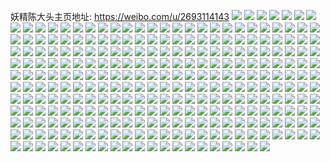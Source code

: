 妖精陈大头主页地址: https://weibo.com/u/2693114143 
![](https://wx4.sinaimg.cn/mw2000/a085a91fgy1h9dx0l7g6gj20u015ygw6.jpg) 
![](https://wx4.sinaimg.cn/mw2000/a085a91fgy1h9dx0m1am2j20u00u0grw.jpg) 
![](https://wx4.sinaimg.cn/mw2000/a085a91fgy1h9dx0n4714j20u00u0wnc.jpg) 
![](https://wx4.sinaimg.cn/mw2000/a085a91fgy1h9dx1yqagaj20u0140k2w.jpg) 
![](https://wx4.sinaimg.cn/mw2000/a085a91fgy1h9dx1zk02lj20u00u0n53.jpg) 
![](https://wx4.sinaimg.cn/mw2000/a085a91fgy1h9dx0ohytwj20u0140gsk.jpg) 
![](https://wx4.sinaimg.cn/mw2000/a085a91fly1h9aqfg4xpaj22c02c0hdu.jpg) 
![](https://wx4.sinaimg.cn/mw2000/a085a91fly1h9aqfgomm5j22c02c0npd.jpg) 
![](https://wx4.sinaimg.cn/mw2000/a085a91fly1h9aqffddxsj21h12321ky.jpg) 
![](https://wx4.sinaimg.cn/mw2000/a085a91fly1h9aqfi0essj21o02804qq.jpg) 
![](https://wx4.sinaimg.cn/mw2000/a085a91fly1h992jbz0efj21m523cnpd.jpg) 
![](https://wx4.sinaimg.cn/mw2000/a085a91fly1h992jczr9cj21jz1yphdt.jpg) 
![](https://wx4.sinaimg.cn/mw2000/a085a91fly1h992jdydssj21jz1ypkjl.jpg) 
![](https://wx4.sinaimg.cn/mw2000/a085a91fly1h992jfh4onj21o0280u0x.jpg) 
![](https://wx4.sinaimg.cn/mw2000/a085a91fly1h992jgnoklj21m024nkjl.jpg) 
![](https://wx4.sinaimg.cn/mw2000/a085a91fly1h8vnfwx8h3j20u0123tgi.jpg) 
![](https://wx4.sinaimg.cn/mw2000/a085a91fly1h8vng6i1l7j237k2eou11.jpg) 
![](https://wx4.sinaimg.cn/mw2000/a085a91fly1h8vnfxr0xnj21o0280npd.jpg) 
![](https://wx4.sinaimg.cn/mw2000/a085a91fly1h8vnfwhv2yj22c02c01kz.jpg) 
![](https://wx4.sinaimg.cn/mw2000/a085a91fly1h8vnfyktowj22c02buqv7.jpg) 
![](https://wx4.sinaimg.cn/mw2000/a085a91fly1h8vnfz6rb7j22c02c01ky.jpg) 
![](https://wx4.sinaimg.cn/mw2000/a085a91fly1h8vng0qvwhj22c02c0x6p.jpg) 
![](https://wx4.sinaimg.cn/mw2000/a085a91fly1h8vng1mpfqj22c02c04qq.jpg) 
![](https://wx4.sinaimg.cn/mw2000/a085a91fgy1h8hb6ua61mj20u013qn2u.jpg) 
![](https://wx4.sinaimg.cn/mw2000/a085a91fgy1h8hb6v9esyj20u0140qab.jpg) 
![](https://wx4.sinaimg.cn/mw2000/a085a91fgy1h8hb6wrrcpj20u0140ahg.jpg) 
![](https://wx4.sinaimg.cn/mw2000/a085a91fgy1h8hb6y39yrj20u01407bf.jpg) 
![](https://wx4.sinaimg.cn/mw2000/a085a91fgy1h8hb6zr4rjj20u0140wll.jpg) 
![](https://wx4.sinaimg.cn/mw2000/a085a91fgy1h8hb70tyjvj20u014045z.jpg) 
![](https://wx4.sinaimg.cn/mw2000/a085a91fly1h84vovded4j23402c0e83.jpg) 
![](https://wx4.sinaimg.cn/mw2000/a085a91fly1h84vp6wnddj22c0331npg.jpg) 
![](https://wx4.sinaimg.cn/mw2000/a085a91fly1h84vorts39j21901cku00.jpg) 
![](https://wx4.sinaimg.cn/mw2000/a085a91fly1h84vpdwos5j22c03317wk.jpg) 
![](https://wx4.sinaimg.cn/mw2000/a085a91fly1h84vqqjjzmj22c034m1l0.jpg) 
![](https://wx4.sinaimg.cn/mw2000/a085a91fly1h84vpi1pwmj22b036c1l0.jpg) 
![](https://wx4.sinaimg.cn/mw2000/a085a91fly1h84vpaadswj22c03311l0.jpg) 
![](https://wx4.sinaimg.cn/mw2000/a085a91fly1h84voyjto6j22c035q1l0.jpg) 
![](https://wx4.sinaimg.cn/mw2000/a085a91fly1h84vqm62ggj22442tikjl.jpg) 
![](https://wx4.sinaimg.cn/mw2000/a085a91fly1h7th2gd7s1j22c02c0qv5.jpg) 
![](https://wx4.sinaimg.cn/mw2000/a085a91fly1h7th2h65fgj22c02c0npe.jpg) 
![](https://wx4.sinaimg.cn/mw2000/a085a91fly1h7th2i4dlrj22c02c0npe.jpg) 
![](https://wx4.sinaimg.cn/mw2000/a085a91fly1h79wk58ma0j21k22397n5.jpg) 
![](https://wx4.sinaimg.cn/mw2000/a085a91fly1h79wk6vfwdj21l024iqv6.jpg) 
![](https://wx4.sinaimg.cn/mw2000/a085a91fly1h79wl21ctrj21o02801kx.jpg) 
![](https://wx4.sinaimg.cn/mw2000/a085a91fly1h79wl5xjewj21h51zlgyp.jpg) 
![](https://wx4.sinaimg.cn/mw2000/a085a91fly1h6xasnskhoj20zo1a342y.jpg) 
![](https://wx4.sinaimg.cn/mw2000/a085a91fly1h6xaso5n99j20u016ctls.jpg) 
![](https://wx4.sinaimg.cn/mw2000/a085a91fly1h6xasw15gmj20u01400vj.jpg) 
![](https://wx4.sinaimg.cn/mw2000/a085a91fly1h6xasvtlwsj20u0140gnh.jpg) 
![](https://wx4.sinaimg.cn/mw2000/a085a91fly1h6xasw9jq8j20u0140412.jpg) 
![](https://wx4.sinaimg.cn/mw2000/a085a91fly1h6xaswvhx0j21o02807wh.jpg) 
![](https://wx4.sinaimg.cn/mw2000/a085a91fly1h6xasxg8uaj21o02807wh.jpg) 
![](https://wx4.sinaimg.cn/mw2000/a085a91fly1h6xasy0gwnj21o0280475.jpg) 
![](https://wx4.sinaimg.cn/mw2000/a085a91fly1h6xauwnc72j21o0280n81.jpg) 
![](https://wx4.sinaimg.cn/mw2000/a085a91fly1h3ckt5hl8bj21o0280b2a.jpg) 
![](https://wx4.sinaimg.cn/mw2000/a085a91fly1h3ckt6oeuaj21o0280npd.jpg) 
![](https://wx4.sinaimg.cn/mw2000/a085a91fly1h3ckta9y2lj20zo256gyg.jpg) 
![](https://wx4.sinaimg.cn/mw2000/a085a91fly1h3cktbftcfj21o02804qq.jpg) 
![](https://wx4.sinaimg.cn/mw2000/a085a91fly1h3cktckjt0j21o0280qv5.jpg) 
![](https://wx4.sinaimg.cn/mw2000/a085a91fly1h3cktd7p8nj21o01o01kx.jpg) 
![](https://wx4.sinaimg.cn/mw2000/a085a91fly1h1mv93pb96j21n927jb29.jpg) 
![](https://wx4.sinaimg.cn/mw2000/a085a91fly1h1mv94m1xij21o0280kjl.jpg) 
![](https://wx4.sinaimg.cn/mw2000/a085a91fly1h1mv95qb3jj21o0280hdt.jpg) 
![](https://wx4.sinaimg.cn/mw2000/a085a91fly1h1mv92vho8j20wn1i7wvn.jpg) 
![](https://wx4.sinaimg.cn/mw2000/a085a91fly1h1h4fdnn39j21n3279b29.jpg) 
![](https://wx4.sinaimg.cn/mw2000/a085a91fly1h1h4feg53cj21kf26x4qp.jpg) 
![](https://wx4.sinaimg.cn/mw2000/a085a91fly1h1h4ffbemcj21lz27l7wh.jpg) 
![](https://wx4.sinaimg.cn/mw2000/a085a91fly1h1h4fcwx8dj21ne2807wh.jpg) 
![](https://wx4.sinaimg.cn/mw2000/a085a91fly1h1h4fgneaoj21n32804qq.jpg) 
![](https://wx4.sinaimg.cn/mw2000/a085a91fly1h1h4frd8wmj22c02c0x6p.jpg) 
![](https://wx4.sinaimg.cn/mw2000/a085a91fgy1h0ir945wsxj20u0140thu.jpg) 
![](https://wx4.sinaimg.cn/mw2000/a085a91fly1h04twb7t0pj21o0280e81.jpg) 
![](https://wx4.sinaimg.cn/mw2000/a085a91fly1h04twcebn4j21nz27zu0x.jpg) 
![](https://wx4.sinaimg.cn/mw2000/a085a91fly1h04twd91g9j20zk1betyw.jpg) 
![](https://wx4.sinaimg.cn/mw2000/a085a91fly1h04twaj47pj20zk1be7oa.jpg) 
![](https://wx4.sinaimg.cn/mw2000/a085a91fly1gzq6h4awcdj22c02c0hdu.jpg) 
![](https://wx4.sinaimg.cn/mw2000/a085a91fly1gzq6h5nchpj22ds1sce82.jpg) 
![](https://wx4.sinaimg.cn/mw2000/a085a91fly1gzq6h2u65rj22c02c0kjm.jpg) 
![](https://wx4.sinaimg.cn/mw2000/a085a91fly1gzq6h6adf4j21o0280e81.jpg) 
![](https://wx4.sinaimg.cn/mw2000/a085a91fly1gzq6h79rngj21o02801ky.jpg) 
![](https://wx4.sinaimg.cn/mw2000/a085a91fly1gzq6h88mukj21o0280qv5.jpg) 
![](https://wx4.sinaimg.cn/mw2000/a085a91fly1gzl87rb77nj21n327znpe.jpg) 
![](https://wx4.sinaimg.cn/mw2000/a085a91fly1gzl87qix80j21o0280qv6.jpg) 
![](https://wx4.sinaimg.cn/mw2000/a085a91fly1gzcctfqyygj21o02801ky.jpg) 
![](https://wx4.sinaimg.cn/mw2000/a085a91fly1gzccted215j22c02b5qv6.jpg) 
![](https://wx4.sinaimg.cn/mw2000/a085a91fly1gzcctg90pqj21o0280qv5.jpg) 
![](https://wx4.sinaimg.cn/mw2000/a085a91fly1gz9oyki4aij21o0280hdt.jpg) 
![](https://wx4.sinaimg.cn/mw2000/a085a91fgy1gyyf7x82g6j21o0280e81.jpg) 
![](https://wx4.sinaimg.cn/mw2000/a085a91fgy1gyyf826grej21o0280e81.jpg) 
![](https://wx4.sinaimg.cn/mw2000/a085a91fgy1gyyf8pxibzj20u40vck1g.jpg) 
![](https://wx4.sinaimg.cn/mw2000/a085a91fgy1gytmhn0s3pj20u00u0wl3.jpg) 
![](https://wx4.sinaimg.cn/mw2000/a085a91fgy1gytmhlvswtj20u00u0tfc.jpg) 
![](https://wx4.sinaimg.cn/mw2000/a085a91fgy1gytmhigj4hj20u00u0dnn.jpg) 
![](https://wx4.sinaimg.cn/mw2000/a085a91fgy1gytmhm94qej20u00u0gn0.jpg) 
![](https://wx4.sinaimg.cn/mw2000/a085a91fgy1gytmhkcnydj20yi0gt3zv.jpg) 
![](https://wx4.sinaimg.cn/mw2000/a085a91fgy1gytmhnp7tkj20u00u0dk6.jpg) 
![](https://wx4.sinaimg.cn/mw2000/a085a91fgy1gytmhl5b7aj20u00u0ag6.jpg) 
![](https://wx4.sinaimg.cn/mw2000/a085a91fgy1gytmhohdp9j20u00u0tfj.jpg) 
![](https://wx4.sinaimg.cn/mw2000/a085a91fgy1gytmhpfp3nj20u00u0aew.jpg) 
![](https://wx4.sinaimg.cn/mw2000/a085a91fly1gyb60pm0bpj21o0280kjm.jpg) 
![](https://wx4.sinaimg.cn/mw2000/a085a91fly1gyb60qrg5bj21o02804qr.jpg) 
![](https://wx4.sinaimg.cn/mw2000/a085a91fly1gyb60sasw8j21o0280npe.jpg) 
![](https://wx4.sinaimg.cn/mw2000/a085a91fly1gyb60o7g0pj21o01o0qtd.jpg) 
![](https://wx4.sinaimg.cn/mw2000/a085a91fly1gyb60sx39uj21o01o0txr.jpg) 
![](https://wx4.sinaimg.cn/mw2000/a085a91fly1gyb60v4kipj21jk15ob2a.jpg) 
![](https://wx4.sinaimg.cn/mw2000/a085a91fly1gy41w7nsq2j22c02c07wi.jpg) 
![](https://wx4.sinaimg.cn/mw2000/a085a91fly1gy41w9rhwaj22c02c0npe.jpg) 
![](https://wx4.sinaimg.cn/mw2000/a085a91fly1gy41w8lsf0j22c02c0npd.jpg) 
![](https://wx4.sinaimg.cn/mw2000/a085a91fly1gy41waqd9rj22c02c0kjm.jpg) 
![](https://wx4.sinaimg.cn/mw2000/a085a91fly1gy41wbteo2j22c02c01ky.jpg) 
![](https://wx4.sinaimg.cn/mw2000/a085a91fly1gy41wclnmdj22c02c0kjl.jpg) 
![](https://wx4.sinaimg.cn/mw2000/a085a91fly1gy41wd158ej20u00u043p.jpg) 
![](https://wx4.sinaimg.cn/mw2000/a085a91fly1gy41w5yscej22bz2bzu0y.jpg) 
![](https://wx4.sinaimg.cn/mw2000/a085a91fly1gxkek34a4sj20u00u0aca.jpg) 
![](https://wx4.sinaimg.cn/mw2000/a085a91fly1gxkek2t3ihj20u00u0grn.jpg) 
![](https://wx4.sinaimg.cn/mw2000/a085a91fly1gxkek3j2kcj20u00u0mzt.jpg) 
![](https://wx4.sinaimg.cn/mw2000/a085a91fly1gxkek4tkigj20u01407de.jpg) 
![](https://wx4.sinaimg.cn/mw2000/a085a91fly1gxkek45mx5j20u01407bf.jpg) 
![](https://wx4.sinaimg.cn/mw2000/a085a91fly1gxkek54or7j20u0140doa.jpg) 
![](https://wx4.sinaimg.cn/mw2000/a085a91fly1gxfj7ibdfpj21o0280u0x.jpg) 
![](https://wx4.sinaimg.cn/mw2000/a085a91fly1gxfj7jf28fj20u00u0tgx.jpg) 
![](https://wx4.sinaimg.cn/mw2000/a085a91fly1gxfj7k8jxmj22c02c07wh.jpg) 
![](https://wx4.sinaimg.cn/mw2000/a085a91fly1gxfj7dpl0yj22c02c0qv5.jpg) 
![](https://wx4.sinaimg.cn/mw2000/a085a91fly1gxfj7l6oq2j22c02c0qv5.jpg) 
![](https://wx4.sinaimg.cn/mw2000/a085a91fly1gxfj7mbge0j234022n4qr.jpg) 
![](https://wx4.sinaimg.cn/mw2000/a085a91fly1gx45jejl17j22c02c04qs.jpg) 
![](https://wx4.sinaimg.cn/mw2000/a085a91fly1gx45jfpr9fj21o02807wh.jpg) 
![](https://wx4.sinaimg.cn/mw2000/a085a91fly1gx45jgh142j22c02c04li.jpg) 
![](https://wx4.sinaimg.cn/mw2000/a085a91fly1gx45jhfbsmj22c02c04qp.jpg) 
![](https://wx4.sinaimg.cn/mw2000/a085a91fly1gx45jjdji1j21o0280u0x.jpg) 
![](https://wx4.sinaimg.cn/mw2000/a085a91fly1gx45jbk20ej22c02c07wi.jpg) 
![](https://wx4.sinaimg.cn/mw2000/a085a91fly1gx45jk83bwj22c033y4qq.jpg) 
![](https://wx4.sinaimg.cn/mw2000/a085a91fly1gx45jkvx8vj22c02c04qp.jpg) 
![](https://wx4.sinaimg.cn/mw2000/a085a91fly1gx45jm8y3mj22c02c0e83.jpg) 
![](https://wx4.sinaimg.cn/mw2000/a085a91fly1gx45jmyhyxj21k8230x3u.jpg) 
![](https://wx4.sinaimg.cn/mw2000/a085a91fly1gx45jnrat0j21o0280b29.jpg) 
![](https://wx4.sinaimg.cn/mw2000/002Wg20Tgy1gvkmv626izj60zk16oduf02.jpg) 
![](https://wx4.sinaimg.cn/mw2000/002Wg20Tgy1gvkmv6fro0j60zk16h12p02.jpg) 
![](https://wx4.sinaimg.cn/mw2000/002Wg20Tgy1gvkmv6tn02j60zj16uat602.jpg) 
![](https://wx4.sinaimg.cn/mw2000/002Wg20Tgy1gvkmv83ci0j62c02c0u0z02.jpg) 
![](https://wx4.sinaimg.cn/mw2000/002Wg20Tgy1gvkmv57p8hj62c02c0qv802.jpg) 
![](https://wx4.sinaimg.cn/mw2000/002Wg20Tgy1gvkmv9gw7ij62c02c0x6s02.jpg) 
![](https://wx4.sinaimg.cn/mw2000/002Wg20Tgy1gvkmvamdknj61o0280qv502.jpg) 
![](https://wx4.sinaimg.cn/mw2000/002Wg20Tgy1gvkmvby4myj62c02c01l102.jpg) 
![](https://wx4.sinaimg.cn/mw2000/002Wg20Tgy1gvkmvd2olqj62c02c0x6q02.jpg) 
![](https://wx4.sinaimg.cn/mw2000/002Wg20Tgy1gvkmvdycrpj61o0280b2a02.jpg) 
![](https://wx4.sinaimg.cn/mw2000/002Wg20Tgy1gvkmverkq1j61o02807wi02.jpg) 
![](https://wx4.sinaimg.cn/mw2000/002Wg20Tgy1gvkmvfve8oj62c02c01kz02.jpg) 
![](https://wx4.sinaimg.cn/mw2000/002Wg20Tgy1gvkmvgc6rgj60zj16xnb602.jpg) 
![](https://wx4.sinaimg.cn/mw2000/002Wg20Tgy1gvg2ljmukvj61o0280b2902.jpg) 
![](https://wx4.sinaimg.cn/mw2000/002Wg20Tgy1gvg2lk64trj61o02yotu802.jpg) 
![](https://wx4.sinaimg.cn/mw2000/002Wg20Tgy1gvg2llr3hxj622o0yinpd02.jpg) 
![](https://wx4.sinaimg.cn/mw2000/002Wg20Tgy1gvg2ln5k6aj62c02c0x6q02.jpg) 
![](https://wx4.sinaimg.cn/mw2000/002Wg20Tgy1gvg2lin6h9j62c02c04qq02.jpg) 
![](https://wx4.sinaimg.cn/mw2000/002Wg20Tgy1gvg2lokv3sj62c02cq4qr02.jpg) 
![](https://wx4.sinaimg.cn/mw2000/002Wg20Tgy1gvg2lpel6xj62c02c07wi02.jpg) 
![](https://wx4.sinaimg.cn/mw2000/002Wg20Tgy1gvg2lqki4gj62c02c0hdu02.jpg) 
![](https://wx4.sinaimg.cn/mw2000/002Wg20Tgy1gvg2lrbyplj61o0280b2902.jpg) 
![](https://wx4.sinaimg.cn/mw2000/a085a91fgy1gtfl7htoztj21o0280hdt.jpg) 
![](https://wx4.sinaimg.cn/mw2000/a085a91fgy1gtfl7h1lntj21o0280qv5.jpg) 
![](https://wx4.sinaimg.cn/mw2000/a085a91fgy1gt5qps2i0jj21o02801ky.jpg) 
![](https://wx4.sinaimg.cn/mw2000/a085a91fgy1gt5qpmygb6j21o0280e82.jpg) 
![](https://wx4.sinaimg.cn/mw2000/a085a91fgy1gt5qpo9ftfj21o0280qv6.jpg) 
![](https://wx4.sinaimg.cn/mw2000/a085a91fgy1gt5qppjnvij21o0280qv6.jpg) 
![](https://wx4.sinaimg.cn/mw2000/a085a91fgy1gt5qpqxdbnj21md27z4qq.jpg) 
![](https://wx4.sinaimg.cn/mw2000/a085a91fgy1gt5qptd89tj21o0280hdu.jpg) 
![](https://wx4.sinaimg.cn/mw2000/a085a91fly1gsr4oxgdjrj20u012uthc.jpg) 
![](https://wx4.sinaimg.cn/mw2000/a085a91fly1gsr4oyg57mj20u00u0jyq.jpg) 
![](https://wx4.sinaimg.cn/mw2000/a085a91fly1gsr4oxtserj20u00u0wl8.jpg) 
![](https://wx4.sinaimg.cn/mw2000/a085a91fly1gsr4ozbwxnj20u00u0n8k.jpg) 
![](https://wx4.sinaimg.cn/mw2000/a085a91fly1gsr4p1i0r2j20u00u0tgy.jpg) 
![](https://wx4.sinaimg.cn/mw2000/a085a91fly1gsr4owov0tj20u00u07by.jpg) 
![](https://wx4.sinaimg.cn/mw2000/a085a91fly1gsr4p0bnk1j20u00u0wm0.jpg) 
![](https://wx4.sinaimg.cn/mw2000/a085a91fly1gsr4ozsd62j20u00u044i.jpg) 
![](https://wx4.sinaimg.cn/mw2000/002Wg20Tly1gsr4p0uiz2j60u00u07au02.jpg) 
![](https://wx4.sinaimg.cn/mw2000/a085a91fly1gsr4p20lqlj20u00u0wk4.jpg) 
![](https://wx4.sinaimg.cn/mw2000/a085a91fly1gsr4p2t6n5j20u00u07d4.jpg) 
![](https://wx4.sinaimg.cn/mw2000/a085a91fly1gsr4p3cp14j20u00u0gqj.jpg) 
![](https://wx4.sinaimg.cn/mw2000/a085a91fgy1gs6k0xdozkj21kv281kjl.jpg) 
![](https://wx4.sinaimg.cn/mw2000/a085a91fgy1gs6k0wj9sgj22801o07wh.jpg) 
![](https://wx4.sinaimg.cn/mw2000/a085a91fgy1gs6k10rpgtj21o0280qv5.jpg) 
![](https://wx4.sinaimg.cn/mw2000/a085a91fgy1gs6k0y8795j21ns26yx6p.jpg) 
![](https://wx4.sinaimg.cn/mw2000/a085a91fgy1gs6k0z0z7nj21nu25dnpd.jpg) 
![](https://wx4.sinaimg.cn/mw2000/002Wg20Tgy1gs6k0zw6lej61o0280x6p02.jpg) 
![](https://wx4.sinaimg.cn/mw2000/a085a91fgy1gqqju4balij21q51sc1ky.jpg) 
![](https://wx4.sinaimg.cn/mw2000/a085a91fgy1gqqju2ss87j21o0280u0x.jpg) 
![](https://wx4.sinaimg.cn/mw2000/a085a91fgy1gqqju5t0pjj22c02c0npf.jpg) 
![](https://wx4.sinaimg.cn/mw2000/a085a91fgy1gqqju0l0doj21o01pzx6p.jpg) 
![](https://wx4.sinaimg.cn/mw2000/a085a91fgy1gqqju6vi3vj22c02c0u0x.jpg) 
![](https://wx4.sinaimg.cn/mw2000/a085a91fgy1gqqju1sm98j21o0280e82.jpg) 
![](https://wx4.sinaimg.cn/mw2000/a085a91fgy1gqo6yw6c9zj21o02801kx.jpg) 
![](https://wx4.sinaimg.cn/mw2000/a085a91fgy1gqo6yxa7wlj21o02804qq.jpg) 
![](https://wx4.sinaimg.cn/mw2000/a085a91fgy1gqo6yzc3e7j21o026t1ky.jpg) 
![](https://wx4.sinaimg.cn/mw2000/a085a91fgy1gqo6zd9ay8j22c02c01kx.jpg) 
![](https://wx4.sinaimg.cn/mw2000/a085a91fgy1gqo6zh8w6pj22c03401l3.jpg) 
![](https://wx4.sinaimg.cn/mw2000/a085a91fgy1gqo6ze68eyj22c02c0kcy.jpg) 
![](https://wx4.sinaimg.cn/mw2000/a085a91fgy1gqo6z1z7ryj21o02807wi.jpg) 
![](https://wx4.sinaimg.cn/mw2000/a085a91fgy1gqo6zj6234j22c02c0hdt.jpg) 
![](https://wx4.sinaimg.cn/mw2000/a085a91fgy1gqo6zle26oj22c02c0u0x.jpg) 
![](https://wx4.sinaimg.cn/mw2000/a085a91fgy1gqo6znq86uj22c02c0e81.jpg) 
![](https://wx4.sinaimg.cn/mw2000/a085a91fgy1gqo6zpzc43j22c02c0kjl.jpg) 
![](https://wx4.sinaimg.cn/mw2000/a085a91fgy1gqo6zs2kfrj22c02c04qp.jpg) 
![](https://wx4.sinaimg.cn/mw2000/a085a91fgy1gqo6ysdrzjj22c02c0b29.jpg) 
![](https://wx4.sinaimg.cn/mw2000/a085a91fgy1gqo6yuntvkj22c0340b2a.jpg) 
![](https://wx4.sinaimg.cn/mw2000/a085a91fgy1gpsxnogrs0j20u0140dvy.jpg) 
![](https://wx4.sinaimg.cn/mw2000/a085a91fgy1gpsxnp3rvij20u00u0n3w.jpg) 
![](https://wx4.sinaimg.cn/mw2000/a085a91fgy1gpsxnpz8d5j20u00u00y5.jpg) 
![](https://wx4.sinaimg.cn/mw2000/a085a91fgy1gpsxnr6z0uj20u00u0gqj.jpg) 
![](https://wx4.sinaimg.cn/mw2000/a085a91fgy1gpsxnsbciij20u00u00x0.jpg) 
![](https://wx4.sinaimg.cn/mw2000/a085a91fgy1gpsxnru4nbj20u0140nap.jpg) 
![](https://wx4.sinaimg.cn/mw2000/a085a91fgy1gprhtgy5vfj20wh0u0dqn.jpg) 
![](https://wx4.sinaimg.cn/mw2000/a085a91fgy1gprhthl9amj20u0140n9o.jpg) 
![](https://wx4.sinaimg.cn/mw2000/a085a91fgy1gprhtg8d0jj20u00u0ahx.jpg) 
![](https://wx4.sinaimg.cn/mw2000/a085a91fgy1gprhti68rbj20u00u010t.jpg) 
![](https://wx4.sinaimg.cn/mw2000/a085a91fgy1gprhtinl23j20u00u0gs5.jpg) 
![](https://wx4.sinaimg.cn/mw2000/a085a91fgy1gprhtjfqmej20u00u010k.jpg) 
![](https://wx4.sinaimg.cn/mw2000/a085a91fgy1gprhtjwy8oj20u00u0gso.jpg) 
![](https://wx4.sinaimg.cn/mw2000/a085a91fgy1gprhtkehk4j20u0140dn8.jpg) 
![](https://wx4.sinaimg.cn/mw2000/a085a91fgy1gprhtkzvghj20u014049c.jpg) 
![](https://wx4.sinaimg.cn/mw2000/a085a91fgy1gprhv7mdk2j20u01404ie.jpg) 
![](https://wx4.sinaimg.cn/mw2000/a085a91fgy1gprhva0799j20u0140trx.jpg) 
![](https://wx4.sinaimg.cn/mw2000/a085a91fgy1gprhvaim2hj20u00u0al6.jpg) 
![](https://wx4.sinaimg.cn/mw2000/a085a91fgy1gprhv92cepj20u00u0ws2.jpg) 
![](https://wx4.sinaimg.cn/mw2000/a085a91fgy1gprhvb056lj20u00u0143.jpg) 
![](https://wx4.sinaimg.cn/mw2000/a085a91fgy1gprhvbfufpj21400u07d5.jpg) 
![](https://wx4.sinaimg.cn/mw2000/a085a91fgy1gprhv6o1xuj20u0140neb.jpg) 
![](https://wx4.sinaimg.cn/mw2000/a085a91fgy1gpmrqfxdy9j20u00u07ed.jpg) 
![](https://wx4.sinaimg.cn/mw2000/a085a91fgy1gpmrqdrg4gj20u0140gyc.jpg) 
![](https://wx4.sinaimg.cn/mw2000/a085a91fgy1gpmrqhu0haj20u0140q9e.jpg) 
![](https://wx4.sinaimg.cn/mw2000/a085a91fgy1gpkimjtaf0j20u00u0am4.jpg) 
![](https://wx4.sinaimg.cn/mw2000/a085a91fgy1gpkimk9alfj20u00u0do7.jpg) 
![](https://wx4.sinaimg.cn/mw2000/a085a91fgy1gpkimkrelvj20u00u07h9.jpg) 
![](https://wx4.sinaimg.cn/mw2000/a085a91fgy1gpkimlbyoaj20u0140nc2.jpg) 
![](https://wx4.sinaimg.cn/mw2000/a085a91fgy1gpkimm4ouej20u014013z.jpg) 
![](https://wx4.sinaimg.cn/mw2000/a085a91fgy1gpkimjb8voj20u01407hx.jpg) 
![](https://wx4.sinaimg.cn/mw2000/a085a91fgy1gpkimnsiwuj20u0140ws7.jpg) 
![](https://wx4.sinaimg.cn/mw2000/a085a91fgy1gpkimot5dnj20u014016o.jpg) 
![](https://wx4.sinaimg.cn/mw2000/a085a91fgy1gpkimvhx6oj20u0140tmv.jpg) 
![](https://wx4.sinaimg.cn/mw2000/a085a91fgy1gp5mur5p76j20u0140neb.jpg) 
![](https://wx4.sinaimg.cn/mw2000/a085a91fgy1gp5muq6ibxj20u0140k6z.jpg) 
![](https://wx4.sinaimg.cn/mw2000/a085a91fgy1gp5muryekjj20u0140tn8.jpg) 
![](https://wx4.sinaimg.cn/mw2000/a085a91fgy1gp5musxmo6j20u0140tpb.jpg) 
![](https://wx4.sinaimg.cn/mw2000/a085a91fgy1gbijkv288cj20u01sy4qv.jpg) 
![](https://wx4.sinaimg.cn/mw2000/a085a91fgy1gbijkr80m9j20u00ip76q.jpg) 
![](https://wx4.sinaimg.cn/mw2000/a085a91fgy1gbijm1x9buj20m80m8gnu.jpg) 
![](https://wx4.sinaimg.cn/mw2000/a085a91fgy1gam1hg1h8hj20u00u0qad.jpg) 
![](https://wx4.sinaimg.cn/mw2000/a085a91fgy1gadf0htnvkj20mj0xsqb2.jpg) 
![](https://wx4.sinaimg.cn/mw2000/a085a91fgy1gadf0xgfgbj20u0140k8b.jpg) 
![](https://wx4.sinaimg.cn/mw2000/a085a91fgy1gadf0u9x5pj21400u0ap6.jpg) 
![](https://wx4.sinaimg.cn/mw2000/a085a91fgy1gadf0r0jvij20u0140kaw.jpg) 
![](https://wx4.sinaimg.cn/mw2000/a085a91fgy1gadf18akbzj21400u010b.jpg) 
![](https://wx4.sinaimg.cn/mw2000/a085a91fgy1gadf11kdvfj20u00u0tp4.jpg) 
![](https://wx4.sinaimg.cn/mw2000/a085a91fgy1gadf15y7spj20u0140apo.jpg) 
![](https://wx4.sinaimg.cn/mw2000/a085a91fgy1gadf0lp3dwj20u0140akw.jpg) 
![](https://wx4.sinaimg.cn/mw2000/a085a91fgy1gadf0ehtwlj20u0140aq9.jpg) 
![](https://wx4.sinaimg.cn/mw2000/a085a91fgy1g8a95b5bopj20u01407eh.jpg) 
![](https://wx4.sinaimg.cn/mw2000/a085a91fgy1g7tg0keam9j20u00u0qen.jpg) 
![](https://wx4.sinaimg.cn/mw2000/a085a91fgy1g7tg0lpqxlj21400u0wrq.jpg) 
![](https://wx4.sinaimg.cn/mw2000/a085a91fgy1g7tg0jidchj20u00u014g.jpg) 
![](https://wx4.sinaimg.cn/mw2000/a085a91fgy1g7tg0nwpvmj20u00u0nfc.jpg) 
![](https://wx4.sinaimg.cn/mw2000/a085a91fgy1g7sbc7be7fj20u00u0ain.jpg) 
![](https://wx4.sinaimg.cn/mw2000/a085a91fgy1g7sbc3g98rj20u00u07de.jpg) 
![](https://wx4.sinaimg.cn/mw2000/a085a91fgy1g7sbc6dvabj20u00u0gtz.jpg) 
![](https://wx4.sinaimg.cn/mw2000/a085a91fgy1g7sbc5ma33j20u00u0n8u.jpg) 
![](https://wx4.sinaimg.cn/mw2000/a085a91fgy1g7sbc4ruaej20u00u016e.jpg) 
![](https://wx4.sinaimg.cn/mw2000/a085a91fly1g72aodouwlj22c02c0u0y.jpg) 
![](https://wx4.sinaimg.cn/mw2000/a085a91fly1g72ap8i1yij22yo27ze86.jpg) 
![](https://wx4.sinaimg.cn/mw2000/a085a91fly1g72apq3mypj227z2801l1.jpg) 
![](https://wx4.sinaimg.cn/mw2000/a085a91fly1g72aonx4jij22fk27z1kz.jpg) 
![](https://wx4.sinaimg.cn/mw2000/a085a91fgy1g6mojhjbo2j20u014017n.jpg) 
![](https://wx4.sinaimg.cn/mw2000/a085a91fgy1g6mojnhoumj20u00u0kap.jpg) 
![](https://wx4.sinaimg.cn/mw2000/a085a91fgy1g6mojjnj60j20u0140k2p.jpg) 
![](https://wx4.sinaimg.cn/mw2000/a085a91fgy1g6mojrmjwlj20u00u0wpm.jpg) 
![](https://wx4.sinaimg.cn/mw2000/a085a91fgy1g6mojos6mwj20u00u0dka.jpg) 
![](https://wx4.sinaimg.cn/mw2000/a085a91fgy1g6mojqrcbaj20u00u0th2.jpg) 
![](https://wx4.sinaimg.cn/mw2000/a085a91fgy1g6mojfpsz0j20u01404dm.jpg) 
![](https://wx4.sinaimg.cn/mw2000/a085a91fgy1g6mok39aozj20u0140h20.jpg) 
![](https://wx4.sinaimg.cn/mw2000/a085a91fgy1g6mox3e5nyj20u017latr.jpg) 

